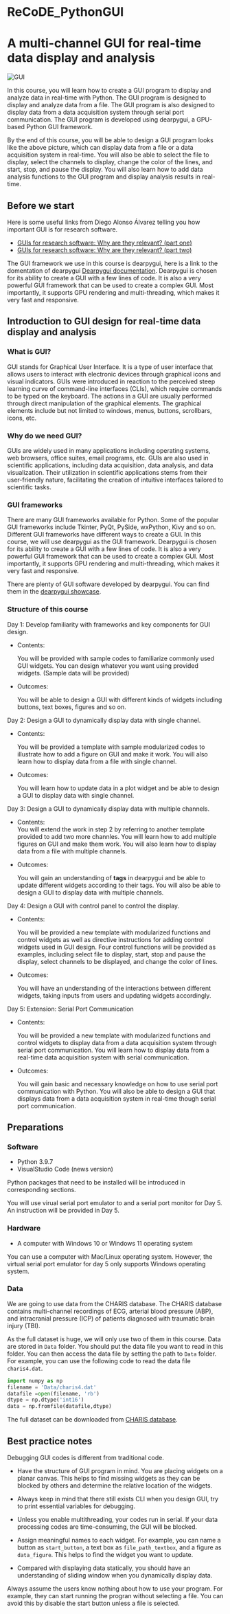 # ReCoDE_PythonGUI

# A multi-channel GUI for real-time data display and analysis
![GUI](/Resources/main_window.jpg "Main Window")

In this course, you will learn how to create a GUI program to display and analyze data in real-time with Python. The GUI program is designed to display and analyze data from a file. The GUI program is also designed to display data from a data acquisition system through serial port communication. The GUI program is developed using dearpygui, a GPU-based Python GUI framework. 

By the end of this course, you will be able to design a GUI program looks like the above picture, which can display data from a file or a data acquisition system in real-time. You will also be able to select the file to display, select the channels to display, change the color of the lines, and start, stop, and pause the display. You will also learn how to add data analysis functions to the GUI program and display analysis results in real-time.

## Before we start
Here is some useful links from Diego Alonso Álvarez telling you how important GUI is for research software.
- [GUIs for research software: Why are they relevant? (part one)](https://www.software.ac.uk/blog/2021-06-16-guis-research-software-why-are-they-relevant-part-one)
- [GUIs for research software: Why are they relevant? (part two)](https://www.software.ac.uk/blog/2021-06-17-guis-research-software-why-are-they-relevant-part-two)

The GUI framework we use in this course is dearpygui, here is a link to the domentation of dearpygui [Dearpygui documentation](https://docs.dearpygui.org/en/latest/). Dearpygui is chosen for its ability to create a GUI with a few lines of code. It is also a very powerful GUI framework that can be used to create a complex GUI. Most importantly, it supports GPU rendering and multi-threading, which makes it very fast and responsive.

## Introduction to GUI design for real-time data display and analysis
### **What is GUI?**
GUI stands for Graphical User Interface. It is a type of user interface that allows users to interact with electronic devices through graphical icons and visual indicators. GUIs were introduced in reaction to the perceived steep learning curve of command-line interfaces (CLIs), which require commands to be typed on the keyboard. The actions in a GUI are usually performed through direct manipulation of the graphical elements. The graphical elements include but not limited to windows, menus, buttons, scrollbars, icons, etc.
### **Why do we need GUI?**
GUIs are widely used in many applications including operating systems, web browsers, office suites, email programs, etc. GUIs are also used in scientific applications, including data acquisition, data analysis, and data visualization. Their utilization in scientific applications stems from their user-friendly nature, facilitating the creation of intuitive interfaces tailored to scientific tasks.

### **GUI frameworks**
There are many GUI frameworks available for Python. Some of the popular GUI frameworks include Tkinter, PyQt, PySide, wxPython, Kivy and so on. Different GUI frameworks have different ways to create a GUI. In this course, we will use dearpygui as the GUI framework. Dearpygui is chosen for its ability to create a GUI with a few lines of code. It is also a very powerful GUI framework that can be used to create a complex GUI. Most importantly, it supports GPU rendering and multi-threading, which makes it very fast and responsive.

There are plenty of GUI software developed by dearpygui. You can find them in the [dearpygui showcase](https://github.com/hoffstadt/DearPyGui/wiki/Dear-PyGui-Showcase).

### **Structure of this course**
Day 1: Develop familiarity with frameworks and key components for GUI design.  
* Contents:
  
    You will be provided with sample codes to familiarize commonly used GUI widgets. You can design whatever you want using provided widgets. (Sample data will be provided)
* Outcomes:
  
    You will be able to design a GUI with different kinds of widgets including buttons, text boxes, figures and so on.

Day 2: Design a GUI to dynamically display data with single channel.

* Contents:  

    You will be provided a template with sample modularized codes to illustrate how to add a figure on GUI and make it work. You will also learn how to display data from a file with single channel.

* Outcomes:
    
    You will learn how to update data in a plot widget and be able to design a GUI to display data with single channel.

Day 3: Design a GUI to dynamically display data with multiple channels.

* Contents:  
    You will extend the work in step 2 by referring to another template provided to add two more channles. You will learn how to add multiple figures on GUI and make them work. You will also learn how to display data from a file with multiple channels.

* Outcomes:
    
    You will gain an understanding of **tags** in dearpygui and be able to update different widgets according to their tags. You will also be able to design a GUI to display data with multiple channels. 

Day 4: Design a GUI with control panel to control the display.

 * Contents:
  
    You will be provided a new template with modularized functions and control widgets as well as directive instructions for adding control widgets used in GUI design. Four control functions will be provided as examples, including select file to display, start, stop and pause the display, select channels to be displayed, and change the color of lines.

* Outcomes:

    You will have an understanding of the interactions between different widgets, taking inputs from users and updating widgets accordingly.

Day 5: Extension: Serial Port Communication

* Contents:
    
    You will be provided a new template with modularized functions and control widgets to display data from a data acquisition system through serial port communication. You will learn how to display data from a real-time data acquisition system with serial communication.

* Outcomes:

    You will gain basic and necessary knowledge on how to use serial port communication with Python. You will also be able to design a GUI that displays data from a data acquisition system in real-time though serial port communication. 
## **Preparations**

### **Software**
- Python 3.9.7
- VisualStudio Code (news version)

Python packages that need to be installed will be introduced in corresponding sections.

You will use virual serial port emulator to and a serial port monitor for Day 5. An instruction will be provided in Day 5.

### **Hardware**
- A computer with Windows 10 or Windows 11 operating system
  
You can use a computer with Mac/Linux operating system. However, the virtual serial port emulator for day 5 only supports Windows operating system.
  
### **Data**

We are going to use data from the CHARIS database. The CHARIS database contains multi-channel recordings of ECG, arterial blood pressure (ABP), and intracranial pressure (ICP) of patients diagnosed with traumatic brain injury (TBI).

As the full dataset is huge, we will only use two of them in this course.
Data are stored in ```Data``` folder. You should put the data file you want to read in this folder. You can then access the data file by setting the path to ```Data``` folder. For example, you can use the following code to read the data file ```charis4.dat```.
```python
import numpy as np
filename = 'Data/charis4.dat'
datafile =open(filename, 'rb')
dtype = np.dtype('int16')
data = np.fromfile(datafile,dtype)
```

The full dataset can be downloaded from [CHARIS database](https://physionet.org/content/charisdb/1.0.0/). 
## **Best practice notes**
Debugging GUI codes is different from traditional code. 

 - Have the structure of GUI program in mind. You are placing widgets on a planar canvas. This helps to find missing widgets as they can be blocked by others and determine the relative location of the widgets. 

 - Always keep in mind that there still exists CLI when you design GUI, try to print essential variables for debugging. 

 - Unless you enable multithreading, your codes run in serial. If your data processing codes are time-consuming, the GUI will be blocked.

 - Assign meaningful names to each widget. For example, you can name a button as ```start_button```, a text box as ```file_path_textbox```, and a figure as ```data_figure```. This helps to find the widget you want to update. 

 - Compared with displaying data statically, you should have an understanding of sliding window when you dynamically display data. 

Always assume the users know nothing about how to use your program. For example, they can start running the progran without selecting a file. You can avoid this by disable the start button unless a file is selected.